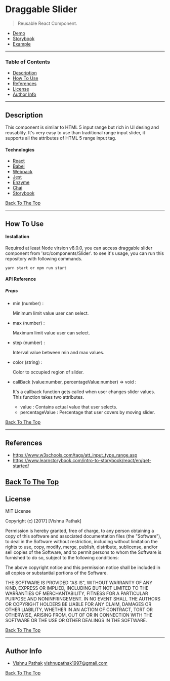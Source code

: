 # Draggable Slider

> Reusable React Component.

- [Demo](https://vishnupathak102.github.io/draggable-slider/)
- [Storybook](https://gracious-lalande-a5db8f.netlify.app)
- [Example](https://github.com/vishnupathak102/draggable-slider/blob/master/src/containers/HomePage.js)
---

### Table of Contents

- [Description](#description)
- [How To Use](#how-to-use)
- [References](#references)
- [License](#license)
- [Author Info](#author-info)

---

## Description

This component is similar to HTML 5 input range but rich in UI desing and reusablity. It's very easy to use than traditional range input slider, it supports all the attributes of HTML 5 range input tag. 

#### Technologies

- [React](https://reactjs.org/)
- [Babel](https://babeljs.io/)
- [Webpack](https://webpack.js.org)
- [Jest](https://jestjs.io/)
- [Enzyme](https://enzymejs.github.io/enzyme/)
- [Chai](https://www.chaijs.com/)
- [Storybook](https://storybook.js.org/)

[Back To The Top](#draggable-slider)

---

## How To Use

#### Installation

Required at least Node virsion v8.0.0, you can access draggable slider component from 'src/components/Slider'. to see it's usage, you can run this repository with following commands.

    yarn start or npm run start


#### API Reference

##### Props

- min (number) : 

    Minimum limit value user can select.

- max (number) : 

    Maximum limit value user can select.

- step (number) : 

    Interval value between min and max values.

- color (string) :

    Color to occupied region of slider. 
    
- callBack (value:number, percentageValue:number) => void : 

    It's a callback function gets called when user changes slider values.
    This function takes two attributes.
    - value : Contains actual value that user selects.
    - percentageValue : Percentage that user covers by moving slider.

        
[Back To The Top](#draggable-slider)

---

## References

- https://www.w3schools.com/tags/att_input_type_range.asp
- https://www.learnstorybook.com/intro-to-storybook/react/en/get-started/


[Back To The Top](#draggable-slider)
---

## License

MIT License

Copyright (c) [2017] [Vishnu Pathak]

Permission is hereby granted, free of charge, to any person obtaining a copy
of this software and associated documentation files (the "Software"), to deal
in the Software without restriction, including without limitation the rights
to use, copy, modify, merge, publish, distribute, sublicense, and/or sell
copies of the Software, and to permit persons to whom the Software is
furnished to do so, subject to the following conditions:

The above copyright notice and this permission notice shall be included in all
copies or substantial portions of the Software.

THE SOFTWARE IS PROVIDED "AS IS", WITHOUT WARRANTY OF ANY KIND, EXPRESS OR
IMPLIED, INCLUDING BUT NOT LIMITED TO THE WARRANTIES OF MERCHANTABILITY,
FITNESS FOR A PARTICULAR PURPOSE AND NONINFRINGEMENT. IN NO EVENT SHALL THE
AUTHORS OR COPYRIGHT HOLDERS BE LIABLE FOR ANY CLAIM, DAMAGES OR OTHER
LIABILITY, WHETHER IN AN ACTION OF CONTRACT, TORT OR OTHERWISE, ARISING FROM,
OUT OF OR IN CONNECTION WITH THE SOFTWARE OR THE USE OR OTHER DEALINGS IN THE
SOFTWARE.

[Back To The Top](#draggable-slider)

---

## Author Info

- [Vishnu Pathak](https://github.com/vishnupathak102)
  vishnupathak1997@gmail.com  

[Back To The Top](#draggable-slider)
